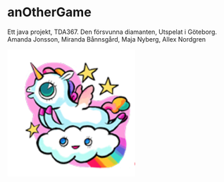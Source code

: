 # anOtherGame
Ett java projekt, TDA367.
Den försvunna diamanten, Utspelat i Göteborg.
Amanda Jonsson, Miranda Bånnsgård, Maja Nyberg, Allex Nordgren



![alt text](unicorn.png "This is a unicorn")
